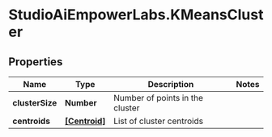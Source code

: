 # StudioAiEmpowerLabs.KMeansCluster

## Properties

Name | Type | Description | Notes
------------ | ------------- | ------------- | -------------
**clusterSize** | **Number** | Number of points in the cluster | 
**centroids** | [**[Centroid]**](Centroid.md) | List of cluster centroids | 


